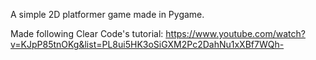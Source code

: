 A simple 2D platformer game made in Pygame.

Made following Clear Code's tutorial:
https://www.youtube.com/watch?v=KJpP85tnOKg&list=PL8ui5HK3oSiGXM2Pc2DahNu1xXBf7WQh-
